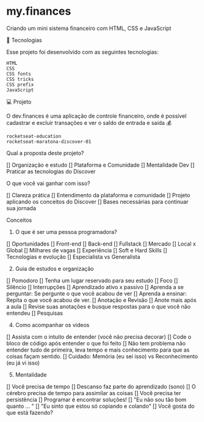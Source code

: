 # my.finances
Criando um mini sistema financeiro com HTML, CSS e JavaScript

🚀 Tecnologias

Esse projeto foi desenvolvido com as seguintes tecnologias:

    HTML
    CSS
    CSS fonts
    CSS tricks
    CSS prefix
    JavaScript

💻 Projeto

O dev.finances é uma aplicação de controle financeiro, onde é possível cadastrar e excluir transações e ver o saldo de entrada e saída 💰

    rocketseat-education
    rocketseat-maratona-discover-01

Qual a proposta deste projeto?

[] Organização e estudo
[] Plataforma e Comunidade
[] Mentalidade Dev
[] Praticar as tecnologias do Discover

O que você vai ganhar com isso?

[] Clareza prática
[] Entendimento da plataforma e comunidade 
[] Projeto aplicando os conceitos do Discover
[] Bases necessárias para continuar sua jornada

Conceitos
1. O que é ser uma pessoa programadora?

[] Oportunidades
	[] Front-end
	[] Back-end
	[] Fullstack
[] Mercado
	[] Local x Global
	[] Milhares de vagas
	[] Experiência
[] Soft e Hard Skills
[] Tecnologias e evolução
[] Especialista vs Generalista

2. Guia de estudos e organização

[] Pomodoro
[] Tenha um lugar reservado para seu estudo
	[] Foco
	[] Silêncio
	[] Interrupções
[] Aprendizado ativo x passivo
	[] Aprenda a se perguntar: Se pergunte o que você acabou de ver
	[] Aprenda a ensinar: Repita o que você acabou de ver.
[] Anotação e Revisão
	[] Anote mais após a aula
	[] Revise suas anotações e busque respostas para o que você não entendeu
[] Pesquisas

4. Como acompanhar os vídeos

[] Assista com o intuito de entender (você não precisa decorar)
[] Code o bloco de código após entender o que foi feito
[] Não tem problema não entender tudo de primeira, leva tempo e mais conhecimento para que as coisas façam sentido.
[] Cuidado: Memória (eu sei isso) vs Reconhecimento (eu já vi isso)

5. Mentalidade

[] Você precisa de tempo
	[] Descanso faz parte do aprendizado (sono)
	[] O cérebro precisa de tempo para assimilar as coisas
[] Você precisa ter persistência
[] Programar é encontrar soluções!
[] "Eu não sou tão bom quanto ... "
[] "Eu sinto que estou só copiando e colando"
[] Você gosta do que está fazendo?

